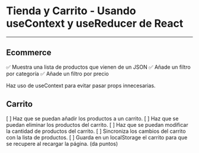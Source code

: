 # Tienda y Carrito - Usando useContext y useReducer de React

---

## Ecommerce

✅ Muestra una lista de productos que vienen de un JSON
✅ Añade un filtro por categoría
✅ Añade un filtro por precio

Haz uso de useContext para evitar pasar props innecesarias.

## Carrito

[ ] Haz que se puedan añadir los productos a un carrito.
[ ] Haz que se puedan eliminar los productos del carrito.
[ ] Haz que se puedan modificar la cantidad de productos del carrito.
[ ] Sincroniza los cambios del carrito con la lista de productos.
[ ] Guarda en un localStorage el carrito para que se recupere al recargar la página. (da puntos)
